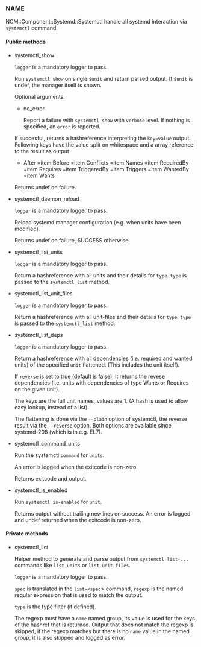 
### NAME

NCM::Component::Systemd::Systemctl handle all systemd
interaction via `systemctl` command.

#### Public methods

- systemctl\_show

    `logger` is a mandatory logger to pass.

    Run `systemctl show` on single `$unit` and return parsed output.
    If `$unit` is undef, the manager itself is shown.

    Optional arguments:

    - no\_error

        Report a failure with `systemctl show` with `verbose` level.
        If nothing is specified, an `error` is reported.

    If succesful, returns a hashreference interpreting the `key=value` output.
    Following keys have the value split on whitespace and a array reference
    to the result as output

    - After
    =item Before
    =item Conflicts
    =item Names
    =item RequiredBy
    =item Requires
    =item TriggeredBy
    =item Triggers
    =item WantedBy
    =item Wants

    Returns undef on failure.

- systemctl\_daemon\_reload

    `logger` is a mandatory logger to pass.

    Reload systemd manager configuration (e.g. when units have been modified).

    Returns undef on failure, SUCCESS otherwise.

- systemctl\_list\_units

    `logger` is a mandatory logger to pass.

    Return a hashreference with all units and their details for `type`.
    `type` is passed to the `systemctl_list` method.

- systemctl\_list\_unit\_files

    `logger` is a mandatory logger to pass.

    Return a hashreference with all unit-files and their details for `type`.
    `type` is passed to the `systemctl_list` method.

- systemctl\_list\_deps

    `logger` is a mandatory logger to pass.

    Return a hashreference with all dependencies
    (i.e. required and wanted units) of the specified `unit`
    flattened. (This includes the unit itself).

    If `reverse` is set to true (default is false), it returns
     the revese dependencies (i.e. units with dependencies of
     type Wants or Requires on the given unit).

    The keys are the full unit names, values are 1. (A hash is used
    to allow easy lookup, instead of a list).

    The flattening is done via the `--plain` option of systemctl,
    the reverse result via the `--reverse` option. Both options
    are available since systemd-208 (which is in e.g. EL7).

- systemctl\_command\_units

    Run the systemctl `command` for `units`.

    An error is logged when the exitcode is non-zero.

    Returns exitcode and output.

- systemctl\_is\_enabled

    Run `systemctl is-enabled` for `unit`.

    Returns output without trailing newlines on success.
    An error is logged and undef returned when the exitcode is non-zero.

#### Private methods

- systemctl\_list

    Helper method to generate and parse output from `systemctl list-...` commands like
    `list-units` or `list-unit-files`.

    `logger` is a mandatory logger to pass.

    `spec` is translated in the `list-<spec`> command, `regexp` is the named
    regular expression that is used to match the output.

    `type` is the type filter (if defined).

    The regexp must have a `name` named group, its value is used for the keys of the
    hashref that is returned.
    Output that does not match the regexp is skipped, if the regexp matches but
    there is no `name` value in the named group, it is also skipped and
    logged as error.
